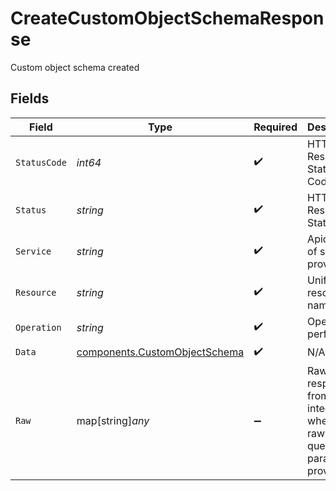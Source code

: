 # CreateCustomObjectSchemaResponse

Custom object schema created


## Fields

| Field                                                                          | Type                                                                           | Required                                                                       | Description                                                                    | Example                                                                        |
| ------------------------------------------------------------------------------ | ------------------------------------------------------------------------------ | ------------------------------------------------------------------------------ | ------------------------------------------------------------------------------ | ------------------------------------------------------------------------------ |
| `StatusCode`                                                                   | *int64*                                                                        | :heavy_check_mark:                                                             | HTTP Response Status Code                                                      | 201                                                                            |
| `Status`                                                                       | *string*                                                                       | :heavy_check_mark:                                                             | HTTP Response Status                                                           | Created                                                                        |
| `Service`                                                                      | *string*                                                                       | :heavy_check_mark:                                                             | Apideck ID of service provider                                                 | zoho-crm                                                                       |
| `Resource`                                                                     | *string*                                                                       | :heavy_check_mark:                                                             | Unified API resource name                                                      | custom-object-schemas                                                          |
| `Operation`                                                                    | *string*                                                                       | :heavy_check_mark:                                                             | Operation performed                                                            | add                                                                            |
| `Data`                                                                         | [components.CustomObjectSchema](../../models/components/customobjectschema.md) | :heavy_check_mark:                                                             | N/A                                                                            |                                                                                |
| `Raw`                                                                          | map[string]*any*                                                               | :heavy_minus_sign:                                                             | Raw response from the integration when raw=true query param is provided        |                                                                                |